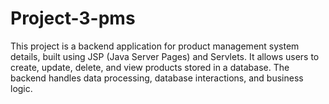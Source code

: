 # Project-3-pms
This project is a backend application for product management system details, built using JSP (Java Server Pages) and Servlets. It allows users to create, update, delete, and view products stored in a database. The backend handles data processing, database interactions, and business logic.
